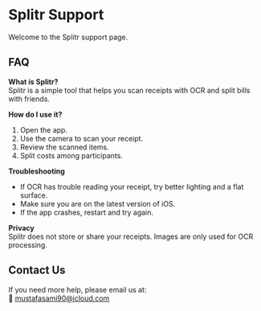 # Splitr Support

Welcome to the Splitr support page.

## FAQ

**What is Splitr?**  
Splitr is a simple tool that helps you scan receipts with OCR and split bills with friends.

**How do I use it?**  
1. Open the app.  
2. Use the camera to scan your receipt.  
3. Review the scanned items.  
4. Split costs among participants.

**Troubleshooting**  
- If OCR has trouble reading your receipt, try better lighting and a flat surface.  
- Make sure you are on the latest version of iOS.  
- If the app crashes, restart and try again.

**Privacy**  
Splitr does not store or share your receipts. Images are only used for OCR processing.

## Contact Us
If you need more help, please email us at:  
📧 mustafasami90@icloud.com

